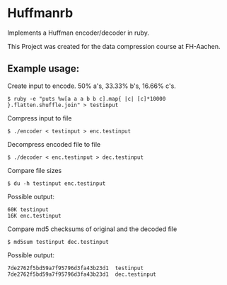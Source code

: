 # Huffmanrb

Implements a Huffman encoder/decoder in ruby.

This Project was created for the data compression course at FH-Aachen.

## Example usage:

Create input to encode. 50% a's, 33.33% b's, 16.66% c's.

```shell
$ ruby -e "puts %w[a a a b b c].map{ |c| [c]*10000 }.flatten.shuffle.join" > testinput
```

Compress input to file

```shell
$ ./encoder < testinput > enc.testinput
```

Decompress encoded file to file

```shell
$ ./decoder < enc.testinput > dec.testinput
```

Compare file sizes

```shell
$ du -h testinput enc.testinput
```

Possible output:

```shell
60K testinput
16K enc.testinput
```

Compare md5 checksums of original and the decoded file

```shell
$ md5sum testinput dec.testinput
```

Possible output:

```shell
7de2762f5bd59a7f95796d3fa43b23d1  testinput
7de2762f5bd59a7f95796d3fa43b23d1  dec.testinput
```
